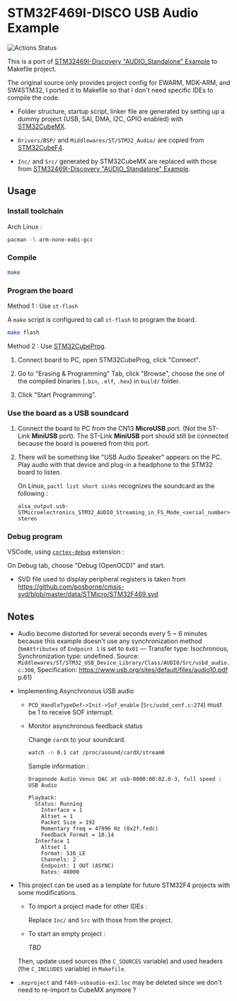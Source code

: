 # STM32F469I-DISCO USB Audio Example

![Actions Status](https://github.com/dragonman225/stm32f469-usbaudio/workflows/ARM%20Cross-compilation%20CI/badge.svg)

This is a port of [STM32469I-Discovery "AUDIO_Standalone" Example](https://github.com/STMicroelectronics/STM32CubeF4/tree/master/Projects/STM32469I-Discovery/Applications/USB_Device/AUDIO_Standalone) to Makefile project.

The original source only provides project config for EWARM, MDK-ARM, and SW4STM32, I ported it to Makefile so that I don't need specific IDEs to compile the code.

* Folder structure, startup script, linker file are generated by setting up a dummy project (USB, SAI, DMA, I2C, GPIO enabled) with [STM32CubeMX](https://www.st.com/en/development-tools/stm32cubemx.html).

* `Drivers/BSP/` and `Middlewares/ST/STM32_Audio/` are copied from [STM32CubeF4](https://github.com/STMicroelectronics/STM32CubeF4).

* `Inc/` and `Src/` generated by STM32CubeMX are replaced with those from [STM32469I-Discovery "AUDIO_Standalone" Example](https://github.com/STMicroelectronics/STM32CubeF4/tree/master/Projects/STM32469I-Discovery/Applications/USB_Device/AUDIO_Standalone).

## Usage

### Install toolchain

Arch Linux :

```bash
pacman -S arm-none-eabi-gcc
```

### Compile

```bash
make
```

### Program the board

Method 1 : Use `st-flash`

A `make` script is configured to call `st-flash` to program the board.

```bash
make flash
```

Method 2 : Use [STM32CubeProg](https://www.st.com/en/development-tools/stm32cubeprog.html).

1. Connect board to PC, open STM32CubeProg, click "Connect".

2. Go to "Erasing & Programming" Tab, click "Browse", choose the one of the compiled binaries (`.bin`, `.elf`, `.hex`) in `build/` folder.

3. Click "Start Programming".

### Use the board as a USB soundcard

1. Connect the board to PC from the CN13 **MicroUSB** port. (Not the ST-Link **MiniUSB** port). The ST-Link **MiniUSB** port should still be connected because the board is powered from this port.

2. There will be something like "USB Audio Speaker" appears on the PC. Play audio with that device and plug-in a headphone to the STM32 board to listen.
  
   On Linux, `pactl list short sinks` recognizes the soundcard as the following :

   ```
   alsa_output.usb-STMicroelectronics_STM32_AUDIO_Streaming_in_FS_Mode_<serial_number>-00.analog-stereo
   ```

### Debug program

VSCode, using [`cortex-debug`](https://github.com/Marus/cortex-debug) extension :

On Debug tab, choose "Debug (OpenOCD)" and start.

* SVD file used to display peripheral registers is taken from https://github.com/posborne/cmsis-svd/blob/master/data/STMicro/STM32F469.svd

## Notes

* Audio become distorted for several seconds every 5 ~ 6 minutes because this example doesn't use any synchronization method (`bmAttributes` of `Endpoint 1` is set to `0x01` — Transfer type: Isochronous, Synchronization type: undefined. Source: `Middlewares/ST/STM32_USB_Device_Library/Class/AUDIO/Src/usbd_audio.c:300`, Specification: https://www.usb.org/sites/default/files/audio10.pdf p.61)

* Implementing Asynchronous USB audio

  * `PCD_HandleTypeDef->Init->Sof_enable` (`Src/usbd_conf.c:274`) must be 1 to receive SOF interrupt.

  * Monitor asynchronous feedback status

    Change `cardX` to your soundcard.

    ```bash
    watch -n 0.1 cat /proc/asound/cardX/stream0
    ```

    Sample information :

    ```
    Dragonode Audio Venus DAC at usb-0000:00:02.0-3, full speed : USB Audio

    Playback:
      Status: Running
        Interface = 1
        Altset = 1
        Packet Size = 192
        Momentary freq = 47996 Hz (0x2f.fedc)
        Feedback Format = 10.14
      Interface 1
        Altset 1
        Format: S16_LE
        Channels: 2
        Endpoint: 1 OUT (ASYNC)
        Rates: 48000
    ```

* This project can be used as a template for future STM32F4 projects with some modifications.

  * To import a project made for other IDEs :

    Replace `Inc/` and `Src` with those from the project.

  * To start an empty project :

    *TBD*
    
  Then, update used sources (the `C_SOURCES` variable) and used headers (the `C_INCLUDES` variable) in `Makefile`.

* `.mxproject` and `f469-usbaudio-ex2.loc` may be deleted since we don't need to re-import to CubeMX anymore ?